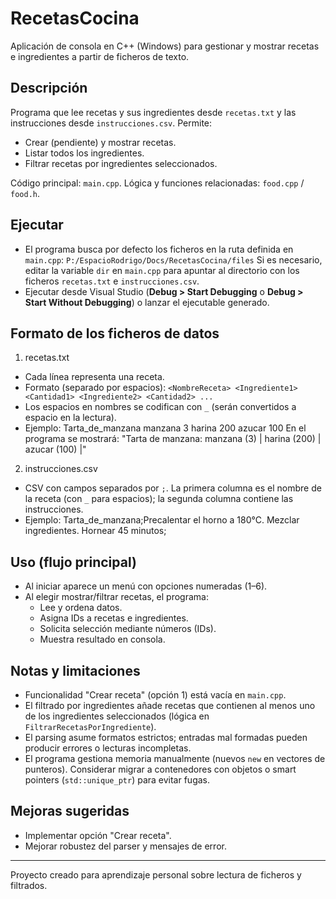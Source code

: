 # RecetasCocina

Aplicación de consola en C++ (Windows) para gestionar y mostrar recetas e ingredientes a partir de ficheros de texto.

## Descripción
Programa que lee recetas y sus ingredientes desde `recetas.txt` y las instrucciones desde `instrucciones.csv`. Permite:
- Crear (pendiente) y mostrar recetas.
- Listar todos los ingredientes.
- Filtrar recetas por ingredientes seleccionados.

Código principal: `main.cpp`. Lógica y funciones relacionadas: `food.cpp` / `food.h`.

## Ejecutar
- El programa busca por defecto los ficheros en la ruta definida en `main.cpp`:
  `P:/EspacioRodrigo/Docs/RecetasCocina/files`
  Si es necesario, editar la variable `dir` en `main.cpp` para apuntar al directorio con los ficheros `recetas.txt` e `instrucciones.csv`.
- Ejecutar desde Visual Studio (__Debug > Start Debugging__ o __Debug > Start Without Debugging__) o lanzar el ejecutable generado.

## Formato de los ficheros de datos

1. recetas.txt
- Cada línea representa una receta.
- Formato (separado por espacios): `<NombreReceta> <Ingrediente1> <Cantidad1> <Ingrediente2> <Cantidad2> ...`
- Los espacios en nombres se codifican con `_` (serán convertidos a espacio en la lectura).
- Ejemplo:
  Tarta_de_manzana manzana 3 harina 200 azucar 100
  En el programa se mostrará: "Tarta de manzana: manzana (3) | harina (200) | azucar (100) |"

2. instrucciones.csv
- CSV con campos separados por `;`. La primera columna es el nombre de la receta (con `_` para espacios); la segunda columna contiene las instrucciones.
- Ejemplo:
  Tarta_de_manzana;Precalentar el horno a 180°C. Mezclar ingredientes. Hornear 45 minutos;

## Uso (flujo principal)
- Al iniciar aparece un menú con opciones numeradas (1–6).
- Al elegir mostrar/filtrar recetas, el programa:
  - Lee y ordena datos.
  - Asigna IDs a recetas e ingredientes.
  - Solicita selección mediante números (IDs).
  - Muestra resultado en consola.

## Notas y limitaciones
- Funcionalidad "Crear receta" (opción 1) está vacía en `main.cpp`.
- El filtrado por ingredientes añade recetas que contienen al menos uno de los ingredientes seleccionados (lógica en `FiltrarRecetasPorIngrediente`).
- El parsing asume formatos estrictos; entradas mal formadas pueden producir errores o lecturas incompletas.
- El programa gestiona memoria manualmente (nuevos `new` en vectores de punteros). Considerar migrar a contenedores con objetos o smart pointers (`std::unique_ptr`) para evitar fugas.

## Mejoras sugeridas
- Implementar opción "Crear receta".
- Mejorar robustez del parser y mensajes de error.

---
Proyecto creado para aprendizaje personal sobre lectura de ficheros y filtrados.
